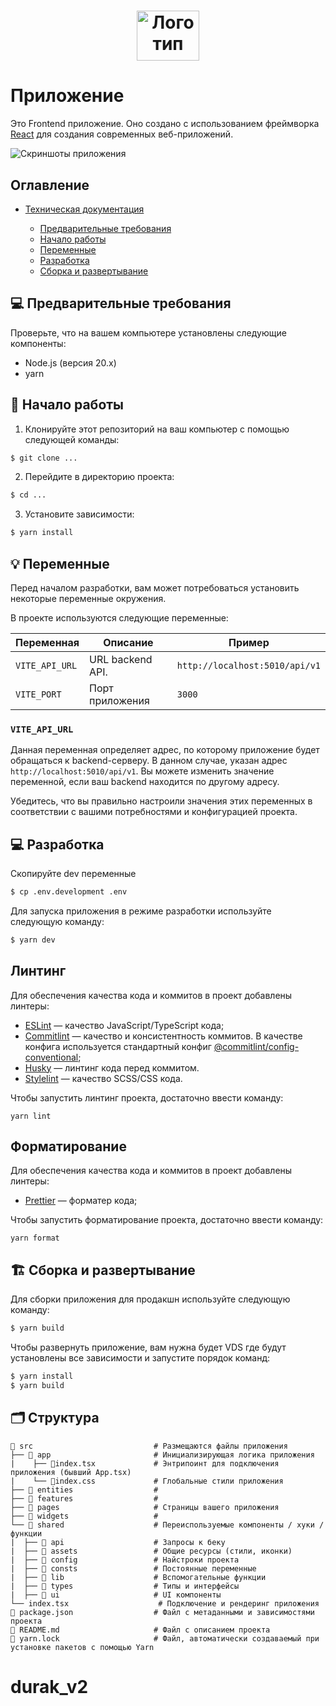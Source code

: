 <div align="center">
  <h1>
    <img src="./public/logo.png" alt="Логотип приложения" width="100" height="80">
  </h1>
</div>

# Приложение

Это Frontend приложение. Оно создано с использованием фреймворка [React](https://react.dev/) для создания современных веб-приложений.

![Скриншоты приложения](./docs/screenshot.png)

## Оглавление

- [Техническая документация](#оглавление)

  - [Предварительные требования](#💻-предварительные-требования)
  - [Начало работы](#🚀-начало-работы)
  - [Переменные](#💡-переменные)
  - [Разработка](#💻-разработка)
  - [Сборка и развертывание](#🏗️-сборка-и-развертывание)

## 💻 Предварительные требования

Проверьте, что на вашем компьютере установлены следующие компоненты:

- Node.js (версия 20.x)
- yarn

## 🚀 Начало работы

1. Клонируйте этот репозиторий на ваш компьютер с помощью следующей команды:

```bash
$ git clone ...
```

2. Перейдите в директорию проекта:

```bash
$ cd ...
```

3. Установите зависимости:

```bash
$ yarn install
```

## 💡 Переменные

Перед началом разработки, вам может потребоваться установить некоторые переменные окружения.

В проекте используются следующие переменные:

| Переменная     | Описание         | Пример                         |
| -------------- | ---------------- | ------------------------------ |
| `VITE_API_URL` | URL backend API. | `http://localhost:5010/api/v1` |
| `VITE_PORT`    | Порт приложения  | `3000`                         |

### `VITE_API_URL`

Данная переменная определяет адрес, по которому приложение будет обращаться к backend-серверу. В данном случае, указан адрес `http://localhost:5010/api/v1`. Вы можете изменить значение переменной, если ваш backend находится по другому адресу.

Убедитесь, что вы правильно настроили значения этих переменных в соответствии с вашими потребностями и конфигурацией проекта.

## 💻 Разработка

Скопируйте dev переменные

```bash
$ cp .env.development .env
```

Для запуска приложения в режиме разработки используйте следующую команду:

```bash
$ yarn dev
```

## Линтинг

Для обеспечения качества кода и коммитов в проект добавлены линтеры:

- [ESLint](https://eslint.org/) — качество JavaScript/TypeScript кода;
- [Commitlint](https://commitlint.js.org/) — качество и консистентность коммитов. В качестве конфига используется стандартный конфиг [@commitlint/config-conventional](https://github.com/conventional-changelog/commitlint/tree/master/%40commitlint/config-conventional);
- [Husky](https://typicode.github.io/husky/) — линтинг кода перед коммитом.
- [Stylelint](https://stylelint.io/) — качество SCSS/CSS кода.

Чтобы запустить линтинг проекта, достаточно ввести команду:

```shell
yarn lint
```

## Форматирование

Для обеспечения качества кода и коммитов в проект добавлены линтеры:

- [Prettier](https://prettier.io/docs/en/) — форматер кода;

Чтобы запустить форматирование проекта, достаточно ввести команду:

```shell
yarn format
```

## 🏗️ Сборка и развертывание

Для сборки приложения для продакшн используйте следующую команду:

```bash
$ yarn build
```

Чтобы развернуть приложение, вам нужна будет VDS где будут установлены все зависимости и запустите порядок команд:

```bash
$ yarn install
$ yarn build
```

## 🗂️ Структура

```
📁 src                           # Размещаются файлы приложения
├── 📁 app                       # Инициализирующая логика приложения
|    ├── 📄index.tsx             # Энтрипоинт для подключения приложения (бывший App.tsx)
|    └── 📄index.css             # Глобальные стили приложения
├── 📁 entities                  #
├── 📁 features                  #
├── 📁 pages                     # Страницы вашего приложения
├── 📁 widgets                   #
└── 📁 shared                    # Переиспользуемые компоненты / хуки / функции
|  ├── 📁 api                    # Запросы к беку
|  ├── 📁 assets                 # Общие ресурсы (стили, иконки)
|  ├── 📁 config                 # Найстроки проекта
|  ├── 📁 consts                 # Постоянные переменные
|  ├── 📁 lib                    # Вспомогательные функции
|  ├── 📁 types                  # Типы и интерфейсы
|  ├── 📁 ui                     # UI компоненты
└── index.tsx                    # Подключение и рендеринг приложения
📄 package.json                  # Файл с метаданными и зависимостями проекта
📄 README.md                     # Файл с описанием проекта
📄 yarn.lock                     # Файл, автоматически создаваемый при установке пакетов с помощью Yarn
```

# durak_v2
